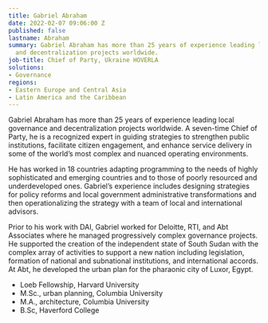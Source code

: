 ```yaml
---
title: Gabriel Abraham
date: 2022-02-07 09:06:00 Z
published: false
lastname: Abraham
summary: Gabriel Abraham has more than 25 years of experience leading local governance
  and decentralization projects worldwide.
job-title: Chief of Party, Ukraine HOVERLA
solutions:
- Governance
regions:
- Eastern Europe and Central Asia
- Latin America and the Caribbean
---
```


Gabriel Abraham has more than 25 years of experience leading local governance and decentralization projects worldwide. A seven-time Chief of Party, he is a recognized expert in guiding strategies to strengthen public institutions, facilitate citizen engagement, and enhance service delivery in some of the world’s most complex and nuanced operating environments.
 
He has worked in 18 countries adapting programming to the needs of highly sophisticated and emerging countries and to those of poorly resourced and underdeveloped ones. Gabriel’s experience includes designing strategies for policy reforms and local government administrative transformations and then operationalizing the strategy with a team of local and international advisors. 

Prior to his work with DAI, Gabriel worked for Deloitte, RTI, and Abt Associates where he managed progressively complex governance projects. He supported the creation of the independent state of South Sudan with the complex array of activities to support a new nation including legislation, formation of national and subnational institutions, and international accords. At Abt, he developed the urban plan for the pharaonic city of Luxor, Egypt.

* Loeb Fellowship, Harvard University
* M.Sc., urban planning, Columbia University
* M.A., architecture, Columbia University
* B.Sc, Haverford College
